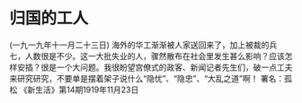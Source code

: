 # 归国的工人
(一九一九年十一月二十三日)
海外的华工渐渐被人家送回来了，加上被裁的兵七，人数很是不少。这一大批失业的人，骤然散布在社会里发生甚么影响？应该怎样安插？很是一个大问题。我很盼望宫僚式的政客、新闻记者先生们，破一点工夫来研究研究，不要单是摆着架子说什么“隐忧”、“隐忠”、“大乱之道”啊！
署名：孤松
《新生活》第14期1919年11月23日
